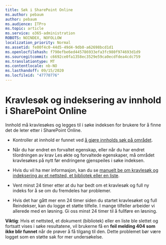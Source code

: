 ```yaml
---
title: Søk i SharePoint Online
ms.author: pebaum
author: pebaum
ms.audience: ITPro
ms.topic: article
ms.service: o365-administration
ROBOTS: NOINDEX, NOFOLLOW
localization_priority: Normal
ms.assetid: fe00f4c0-44d5-49d4-9db0-a62698bcd1d1
ms.openlocfilehash: f790efbe6ed445786933efa3fc980f974693d1d9
ms.sourcegitcommit: c6692ce0fa1358ec3529e59ca0ecdfdea4cdc759
ms.translationtype: MT
ms.contentlocale: nb-NO
ms.lasthandoff: 09/15/2020
ms.locfileid: "47770776"
---
```

# <a name="content-crawling-and-indexing-in-sharepoint-online"></a>Kravlesøk og indeksering av innhold i SharePoint Online

Innhold må kravlesøkes og legges til i søke indeksen for brukere for å finne det de leter etter i SharePoint Online.

- Kontroller at innhold er funnet ved [å gjøre innholds søk på området](https://docs.microsoft.com/sharepoint/make-site-content-searchable).

- Når du har endret en forvaltet egenskap, eller når du har endret tilordningen av krav Les økte og forvaltede egenskaper, må området kravlesøkes på nytt før endringene gjenspeiles i søke indeksen.

- Hvis du vil ha mer informasjon, kan du se [manuelt be om kravlesøk og indeksering av et nettsted, et bibliotek eller en liste](https://docs.microsoft.com/sharepoint/crawl-site-content).

- Vent minst 24 timer etter at du har bedt om et kravlesøk og full ny indeks for å se om du fremdeles har problemer.

- Hvis det har gått mer enn 24 timer siden du startet kravlesøket og full Reindekser, kan du logge et støtte tilfelle. I mange tilfeller arbeider vi allerede med en løsning. Gi oss minst 24 timer til å fullføre en løsning.

**Viktig**: Hvis et nettsted, et dokument (bibliotek) eller en liste ble slettet og fortsatt vises i søke resultatene, vil brukerne få en **feil melding 404 som ikke blir funnet** når de prøver å få tilgang til den. Dette problemet bør være logget som en støtte sak for mer undersøkelse.



